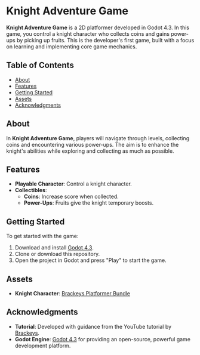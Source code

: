 # Knight Adventure Game

**Knight Adventure Game** is a 2D platformer developed in Godot 4.3. In this game, you control a knight character who collects coins and gains power-ups by picking up fruits. This is the developer's first game, built with a focus on learning and implementing core game mechanics.

## Table of Contents
- [About](#about)
- [Features](#features)
- [Getting Started](#getting-started)
- [Assets](#assets)
- [Acknowledgments](#acknowledgments)

## About
In **Knight Adventure Game**, players will navigate through levels, collecting coins and encountering various power-ups. The aim is to enhance the knight's abilities while exploring and collecting as much as possible.

## Features
- **Playable Character**: Control a knight character.
- **Collectibles**:
  - **Coins**: Increase score when collected.
  - **Power-Ups**: Fruits give the knight temporary boosts.
  
## Getting Started
To get started with the game:
1. Download and install [Godot 4.3](https://godotengine.org/download).
2. Clone or download this repository.
3. Open the project in Godot and press "Play" to start the game.

## Assets
- **Knight Character**: [Brackeys Platformer Bundle](https://brackeysgames.itch.io/brackeys-platformer-bundle)

## Acknowledgments
- **Tutorial**: Developed with guidance from the YouTube tutorial by [Brackeys](https://youtu.be/LOhfqjmasi0?si=qS_Uf1q1v_KuJqMg).
- **Godot Engine**: [Godot 4.3](https://godotengine.org/) for providing an open-source, powerful game development platform.
